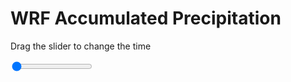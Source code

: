 <h1>WRF Accumulated Precipitation</h1>
<p>Drag the slider to change the time</p>

<div class="slidecontainer">
<input oninput='setImage(this)' class="slider" type="range" min="0" max="41" value="0" step="1" />
<img id='img'/>
</div>

<script>
var img = document.getElementById('img');
var img_array = ['/assets/images/wrf/r_wrfout_d01_2020-03-04_12:00:00.png',
'/assets/images/wrf/r_wrfout_d01_2020-03-04_13:00:00.png',
'/assets/images/wrf/r_wrfout_d01_2020-03-04_14:00:00.png',
'/assets/images/wrf/r_wrfout_d01_2020-03-04_15:00:00.png',
'/assets/images/wrf/r_wrfout_d01_2020-03-04_16:00:00.png',
'/assets/images/wrf/r_wrfout_d01_2020-03-04_17:00:00.png',
'/assets/images/wrf/r_wrfout_d01_2020-03-04_18:00:00.png',
'/assets/images/wrf/r_wrfout_d01_2020-03-04_19:00:00.png',
'/assets/images/wrf/r_wrfout_d01_2020-03-04_20:00:00.png',
'/assets/images/wrf/r_wrfout_d01_2020-03-04_21:00:00.png',
'/assets/images/wrf/r_wrfout_d01_2020-03-04_22:00:00.png',
'/assets/images/wrf/r_wrfout_d01_2020-03-04_23:00:00.png',
'/assets/images/wrf/r_wrfout_d01_2020-03-05_00:00:00.png',
'/assets/images/wrf/r_wrfout_d01_2020-03-05_01:00:00.png',
'/assets/images/wrf/r_wrfout_d01_2020-03-05_02:00:00.png',
'/assets/images/wrf/r_wrfout_d01_2020-03-05_03:00:00.png',
'/assets/images/wrf/r_wrfout_d01_2020-03-05_04:00:00.png',
'/assets/images/wrf/r_wrfout_d01_2020-03-05_05:00:00.png',
'/assets/images/wrf/r_wrfout_d01_2020-03-05_06:00:00.png',
'/assets/images/wrf/r_wrfout_d01_2020-03-05_07:00:00.png',
'/assets/images/wrf/r_wrfout_d01_2020-03-05_08:00:00.png',
'/assets/images/wrf/r_wrfout_d01_2020-03-05_09:00:00.png',
'/assets/images/wrf/r_wrfout_d01_2020-03-05_10:00:00.png',
'/assets/images/wrf/r_wrfout_d01_2020-03-05_11:00:00.png',
'/assets/images/wrf/r_wrfout_d01_2020-03-05_12:00:00.png',
'/assets/images/wrf/r_wrfout_d01_2020-03-05_13:00:00.png',
'/assets/images/wrf/r_wrfout_d01_2020-03-05_14:00:00.png',
'/assets/images/wrf/r_wrfout_d01_2020-03-05_15:00:00.png',
'/assets/images/wrf/r_wrfout_d01_2020-03-05_16:00:00.png',
'/assets/images/wrf/r_wrfout_d01_2020-03-05_17:00:00.png',
'/assets/images/wrf/r_wrfout_d01_2020-03-05_18:00:00.png',
'/assets/images/wrf/r_wrfout_d01_2020-03-05_19:00:00.png',
'/assets/images/wrf/r_wrfout_d01_2020-03-05_20:00:00.png',
'/assets/images/wrf/r_wrfout_d01_2020-03-05_21:00:00.png',
'/assets/images/wrf/r_wrfout_d01_2020-03-05_22:00:00.png',
'/assets/images/wrf/r_wrfout_d01_2020-03-05_23:00:00.png',
'/assets/images/wrf/r_wrfout_d01_2020-03-06_00:00:00.png',
'/assets/images/wrf/r_wrfout_d01_2020-03-06_01:00:00.png',
'/assets/images/wrf/r_wrfout_d01_2020-03-06_02:00:00.png',
'/assets/images/wrf/r_wrfout_d01_2020-03-06_03:00:00.png',
'/assets/images/wrf/r_wrfout_d01_2020-03-06_04:00:00.png',];
function setImage(obj)
{
        var value = obj.value;
        img.src = img_array[value];

}
</script>
